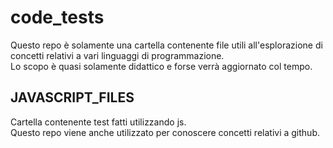 # code_tests

Questo repo è solamente una cartella contenente file utili all'esplorazione di concetti relativi a 
vari linguaggi di programmazione.<br>
Lo scopo è quasi solamente didattico e forse verrà aggiornato col tempo. <br>

## JAVASCRIPT_FILES

Cartella contenente test fatti utilizzando js. <br>
Questo repo viene anche utilizzato per conoscere concetti relativi a github.
